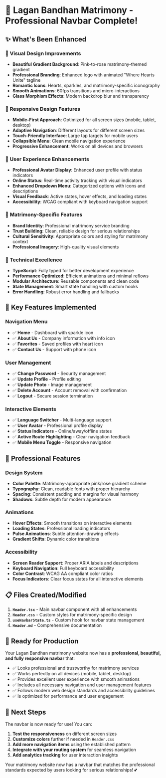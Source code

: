 # 🎉 Lagan Bandhan Matrimony - Professional Navbar Complete!

## ✨ What's Been Enhanced

### 🎨 **Visual Design Improvements**

- **Beautiful Gradient Background**: Pink-to-rose matrimony-themed gradient
- **Professional Branding**: Enhanced logo with animated "Where Hearts Unite" tagline
- **Romantic Icons**: Hearts, sparkles, and matrimony-specific iconography
- **Smooth Animations**: 60fps transitions and micro-interactions
- **Glass Morphism Effects**: Modern backdrop blur and transparency

### 📱 **Responsive Design Features**

- **Mobile-First Approach**: Optimized for all screen sizes (mobile, tablet, desktop)
- **Adaptive Navigation**: Different layouts for different screen sizes
- **Touch-Friendly Interface**: Large tap targets for mobile users
- **Collapsible Menu**: Clean mobile navigation experience
- **Progressive Enhancement**: Works on all devices and browsers

### 👤 **User Experience Enhancements**

- **Professional Avatar Display**: Enhanced user profile with status indicators
- **Online Status**: Real-time activity tracking with visual indicators
- **Enhanced Dropdown Menu**: Categorized options with icons and descriptions
- **Visual Feedback**: Active states, hover effects, and loading states
- **Accessibility**: WCAG compliant with keyboard navigation support

### 💝 **Matrimony-Specific Features**

- **Brand Identity**: Professional matrimony service branding
- **Trust Building**: Clean, reliable design for serious relationships
- **Cultural Sensitivity**: Appropriate colors and styling for matrimony context
- **Professional Imagery**: High-quality visual elements

### 🔧 **Technical Excellence**

- **TypeScript**: Fully typed for better development experience
- **Performance Optimized**: Efficient animations and minimal reflows
- **Modular Architecture**: Reusable components and clean code
- **State Management**: Smart state handling with custom hooks
- **Error Handling**: Robust error handling and fallbacks

## 🚀 **Key Features Implemented**

### Navigation Menu

- ✅ **Home** - Dashboard with sparkle icon
- ✅ **About Us** - Company information with info icon
- ✅ **Favorites** - Saved profiles with heart icon
- ✅ **Contact Us** - Support with phone icon

### User Management

- ✅ **Change Password** - Security management
- ✅ **Update Profile** - Profile editing
- ✅ **Update Photo** - Image management
- ✅ **Delete Account** - Account removal with confirmation
- ✅ **Logout** - Secure session termination

### Interactive Elements

- ✅ **Language Switcher** - Multi-language support
- ✅ **User Avatar** - Professional profile display
- ✅ **Status Indicators** - Online/away/offline states
- ✅ **Active Route Highlighting** - Clear navigation feedback
- ✅ **Mobile Menu Toggle** - Responsive navigation

## 🎯 **Professional Features**

### Design System

- **Color Palette**: Matrimony-appropriate pink/rose gradient scheme
- **Typography**: Clean, readable fonts with proper hierarchy
- **Spacing**: Consistent padding and margins for visual harmony
- **Shadows**: Subtle depth for modern appearance

### Animations

- **Hover Effects**: Smooth transitions on interactive elements
- **Loading States**: Professional loading indicators
- **Pulse Animations**: Subtle attention-drawing effects
- **Gradient Shifts**: Dynamic color transitions

### Accessibility

- **Screen Reader Support**: Proper ARIA labels and descriptions
- **Keyboard Navigation**: Full keyboard accessibility
- **Color Contrast**: WCAG AA compliant color ratios
- **Focus Indicators**: Clear focus states for all interactive elements

## 📋 **Files Created/Modified**

1. **`Header.tsx`** - Main navbar component with all enhancements
2. **`Header.css`** - Custom styles for matrimony-specific design
3. **`useNavbarState.ts`** - Custom hook for navbar state management
4. **`Header.md`** - Comprehensive documentation

## 🌟 **Ready for Production**

Your Lagan Bandhan matrimony website now has a **professional, beautiful, and fully responsive navbar** that:

- ✅ Looks professional and trustworthy for matrimony services
- ✅ Works perfectly on all devices (mobile, tablet, desktop)
- ✅ Provides excellent user experience with smooth animations
- ✅ Includes all necessary navigation and user management features
- ✅ Follows modern web design standards and accessibility guidelines
- ✅ Is optimized for performance and user engagement

## 🎊 **Next Steps**

The navbar is now ready for use! You can:

1. **Test the responsiveness** on different screen sizes
2. **Customize colors** further if needed in `Header.css`
3. **Add more navigation items** using the established pattern
4. **Integrate with your routing system** for seamless navigation
5. **Add analytics tracking** for user interaction insights

Your matrimony website now has a navbar that matches the professional standards expected by users looking for serious relationships! 💕
